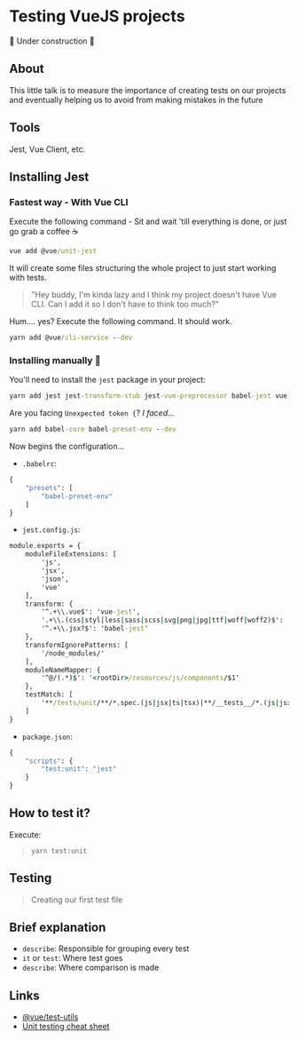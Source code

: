 # Testing VueJS projects

:construction: Under construction :construction:

## About

This little talk is to measure the importance of creating tests on our projects and eventually helping us to avoid from making mistakes in the future

## Tools

Jest, Vue Client, etc.

## Installing Jest

### Fastest way - With Vue CLI

Execute the following command - Sit and wait 'till everything is done, or just go grab a coffee :coffee:

```cmd
vue add @vue/unit-jest
```

It will create some files structuring the whole project to just start working with tests.

> "Hey buddy, I'm kinda lazy and I think my project doesn't have Vue CLI. Can I add it so I don't have to think too much?"

Hum.... yes? Execute the following command. It should work.

```cmd
yarn add @vue/cli-service --dev
```

### Installing manually :muscle:

You'll need to install the `jest` package in your project:

```cmd
yarn add jest jest-transform-stub jest-vue-preprocessor babel-jest vue-jest @vue/test-utils --dev
```

Are you facing `Unexpected token {`? *I faced...*

```cmd
yarn add babel-core babel-preset-env --dev
```

Now begins the configuration...

- `.babelrc`:

```cmd
{
    "presets": [
        "babel-preset-env"
    ]
}
```

- `jest.config.js`:

```cmd
module.exports = {
    moduleFileExtensions: [
        'js',
        'jsx',
        'json',
        'vue'
    ],
    transform: {
        '^.+\\.vue$': 'vue-jest',
        '.+\\.(css|styl|less|sass|scss|svg|png|jpg|ttf|woff|woff2)$': 'jest-transform-stub',
        '^.+\\.jsx?$': 'babel-jest'
    },
    transformIgnorePatterns: [
        '/node_modules/'
    ],
    moduleNameMapper: {
        '^@/(.*)$': '<rootDir>/resources/js/components/$1'
    },
    testMatch: [
        '**/tests/unit/**/*.spec.(js|jsx|ts|tsx)|**/__tests__/*.(js|jsx|ts|tsx)'
    ]
}
```

- `package.json`:

```cmd
{
    "scripts": {
        "test:unit": "jest"
    }
}
```

## How to test it?

Execute:

> `yarn test:unit`

## Testing

> Creating our first test file

## Brief explanation

- `describe`: Responsible for grouping every test
- `it` or `test`: Where test goes
- `describe`: Where comparison is made

## Links

- [@vue/test-utils](https://vue-test-utils.vuejs.org)
- [Unit testing cheat sheet](https://github.com/dekadentno/vue-unit-testing-cheat-sheet)
